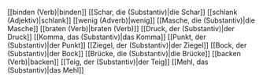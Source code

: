 [[binden (Verb)|binden]]
[[Schar, die (Substantiv)|die Schar]]
[[schlank (Adjektiv)|schlank]]
[[wenig (Adverb)|wenig]]
[[Masche, die (Substantiv)|die Masche]]
[[braten (Verb)|braten (Verb)]]
[[Druck, der (Substantiv)|der Druck]]
[[Komma, das (Substantiv)|das Komma]]
[[Punkt, der (Substantiv)|der Punkt]]
[[Ziegel, der (Substantiv)|der Ziegel]]
[[Bock, der (Substantiv)|der Bock]]
[[Brücke, die (Substantiv)|die Brücke]]
[[backen (Verb)|backen]]
[[Teig, der (Substantiv)|der Teig]]
[[Mehl, das (Substantiv)|das Mehl]]
